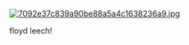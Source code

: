 
[![7092e37c839a90be88a5a4c1638236a9.jpg](https://i.postimg.cc/cLyHy9F5/7092e37c839a90be88a5a4c1638236a9.jpg)](https://postimg.cc/XpL398Sw)

floyd leech!
